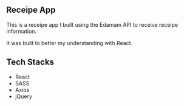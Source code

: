 ## Receipe App

This is a receipe app I built using the Edamam API to receive receipe information.

It was built to better my understanding with React.

## Tech Stacks

- React
- SASS
- Axios
- jQuery
